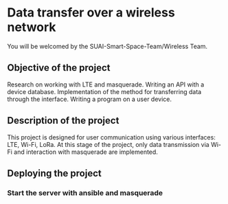 # Data transfer over a wireless network

You will be welcomed by the SUAI-Smart-Space-Team/Wireless Team. 

## Objective of the project

Research on working with LTE and masquerade. Writing an API with a device database. Implementation of the method for transferring data through the interface. Writing a program on a user device.

## Description of the project 

This project is designed for user communication using various interfaces: LTE, Wi-Fi, LoRa. At this stage of the project, only data transmission via Wi-Fi and interaction with masquerade are implemented.

## Deploying the project 

### Start the server with ansible and masquerade
